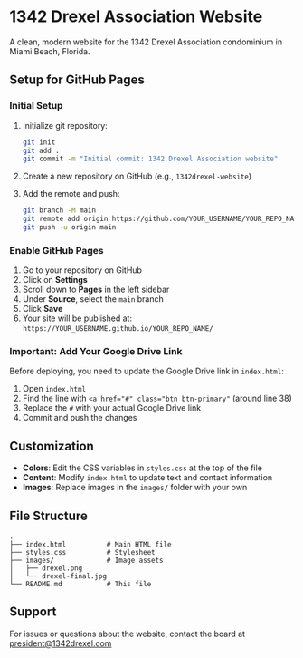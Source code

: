 # 1342 Drexel Association Website

A clean, modern website for the 1342 Drexel Association condominium in Miami Beach, Florida.

## Setup for GitHub Pages

### Initial Setup

1. Initialize git repository:
   ```bash
   git init
   git add .
   git commit -m "Initial commit: 1342 Drexel Association website"
   ```

2. Create a new repository on GitHub (e.g., `1342drexel-website`)

3. Add the remote and push:
   ```bash
   git branch -M main
   git remote add origin https://github.com/YOUR_USERNAME/YOUR_REPO_NAME.git
   git push -u origin main
   ```

### Enable GitHub Pages

1. Go to your repository on GitHub
2. Click on **Settings**
3. Scroll down to **Pages** in the left sidebar
4. Under **Source**, select the `main` branch
5. Click **Save**
6. Your site will be published at: `https://YOUR_USERNAME.github.io/YOUR_REPO_NAME/`

### Important: Add Your Google Drive Link

Before deploying, you need to update the Google Drive link in `index.html`:

1. Open `index.html`
2. Find the line with `<a href="#" class="btn btn-primary"` (around line 38)
3. Replace the `#` with your actual Google Drive link
4. Commit and push the changes

## Customization

- **Colors**: Edit the CSS variables in `styles.css` at the top of the file
- **Content**: Modify `index.html` to update text and contact information
- **Images**: Replace images in the `images/` folder with your own

## File Structure

```
.
├── index.html          # Main HTML file
├── styles.css          # Stylesheet
├── images/             # Image assets
│   ├── drexel.png
│   └── drexel-final.jpg
└── README.md           # This file
```

## Support

For issues or questions about the website, contact the board at president@1342drexel.com
